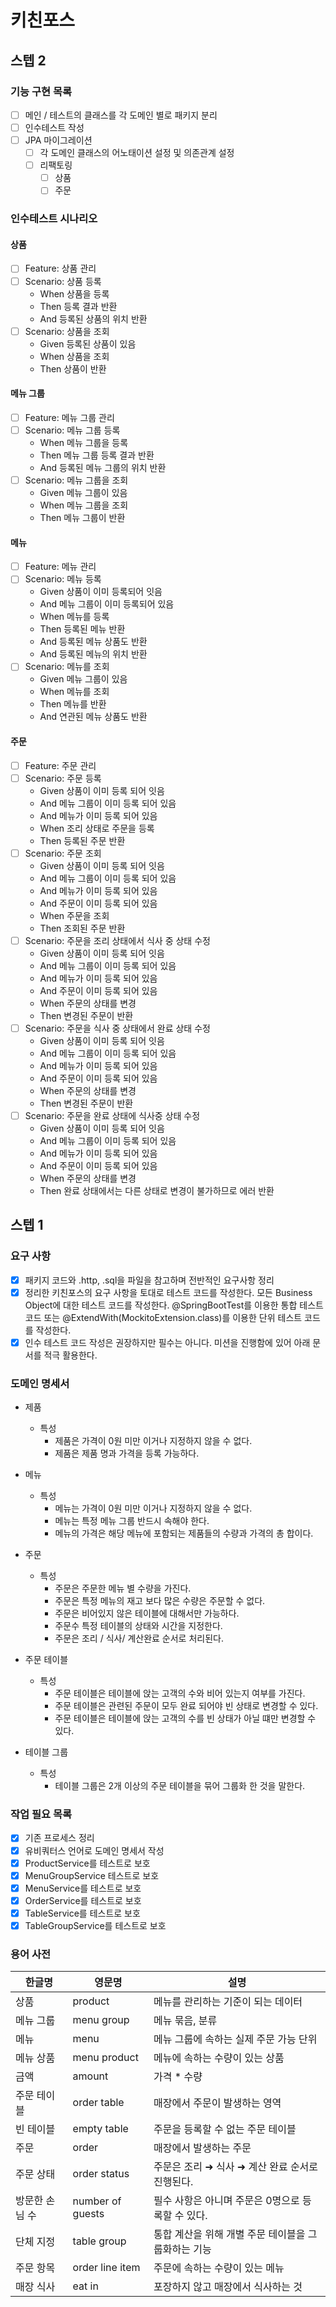 # 키친포스
## 스텝 2
### 기능 구현 목록
- [ ] 메인 / 테스트의 클래스를 각 도메인 별로 패키지 분리
- [ ] 인수테스트 작성
- [ ] JPA 마이그레이션
  - [ ] 각 도메인 클래스의 어노태이션 설정 및 의존관계 설정
  - [ ] 리팩토링
    - [ ] 상품
    - [ ] 주문
    
### 인수테스트 시나리오

#### 상품
- [ ] Feature: 상품 관리
- [ ] Scenario: 상품 등록
    - When 상품을 등록
    - Then 등록 결과 반환
    - And 등록된 상품의 위치 반환
- [ ] Scenario: 상품을 조회
    - Given 등록된 상품이 있음
    - When 상품을 조회
    - Then 상품이 반환

#### 메뉴 그룹
- [ ] Feature: 메뉴 그룹 관리
- [ ] Scenario: 메뉴 그룹 등록
    - When 메뉴 그룹을 등록
    - Then 메뉴 그룹 등록 결과 반환
    - And 등록된 메뉴 그룹의 위치 반환
- [ ] Scenario: 메뉴 그룹을 조회
    - Given 메뉴 그룹이 있음
    - When 메뉴 그룹을 조회
    - Then 메뉴 그룹이 반환

#### 메뉴
- [ ] Feature: 메뉴 관리
- [ ] Scenario: 메뉴 등록
    - Given 상품이 이미 등록되어 잇음
    - And 메뉴 그룹이 이미 등록되어 있음
    - When 메뉴를 등록
    - Then 등록된 메뉴 반환
    - And 등록된 메뉴 상품도 반환
    - And 등록된 메뉴의 위치 반환
- [ ] Scenario: 메뉴를 조회
    - Given 메뉴 그룹이 있음
    - When 메뉴를 조회
    - Then 메뉴를 반환
    - And 연관된 메뉴 상품도 반환

#### 주문
- [ ] Feature: 주문 관리
- [ ] Scenario: 주문 등록
    - Given 상품이 이미 등록 되어 잇음
    - And 메뉴 그룹이 이미 등록 되어 있음
    - And 메뉴가 이미 등록 되어 있음
    - When 조리 상태로 주문을 등록
    - Then 등록된 주문 반환
- [ ] Scenario: 주문 조회
    - Given 상품이 이미 등록 되어 잇음
    - And 메뉴 그룹이 이미 등록 되어 있음
    - And 메뉴가 이미 등록 되어 있음
    - And 주문이 이미 등록 되어 있음
    - When 주문을 조회
    - Then 조회된 주문 반환
- [ ] Scenario: 주문을 조리 상태에서 식사 중 상태 수정
    - Given 상품이 이미 등록 되어 잇음
    - And 메뉴 그룹이 이미 등록 되어 있음
    - And 메뉴가 이미 등록 되어 있음
    - And 주문이 이미 등록 되어 있음
    - When 주문의 상태를 변경
    - Then 변경된 주문이 반환
- [ ] Scenario: 주문을 식사 중 상태에서 완료 상태 수정
    - Given 상품이 이미 등록 되어 잇음
    - And 메뉴 그룹이 이미 등록 되어 있음
    - And 메뉴가 이미 등록 되어 있음
    - And 주문이 이미 등록 되어 있음
    - When 주문의 상태를 변경
    - Then 변경된 주문이 반환
- [ ] Scenario: 주문을 완료 상태에 식사중 상태 수정
    - Given 상품이 이미 등록 되어 잇음
    - And 메뉴 그룹이 이미 등록 되어 있음
    - And 메뉴가 이미 등록 되어 있음
    - And 주문이 이미 등록 되어 있음
    - When 주문의 상태를 변경
    - Then 완료 상태에서는 다른 상태로 변경이 불가하므로 에러 반환

## 스텝 1
### 요구 사항
- [x] 패키지 코드와 .http, .sql을 파일을 참고하며 전반적인 요구사항 정리
- [x] 정리한 키친포스의 요구 사항을 토대로 테스트 코드를 작성한다. 모든 Business Object에 대한 테스트 코드를 작성한다. @SpringBootTest를 이용한 통합 테스트 코드 또는 @ExtendWith(MockitoExtension.class)를 이용한 단위 테스트 코드를 작성한다.
- [x] 인수 테스트 코드 작성은 권장하지만 필수는 아니다. 미션을 진행함에 있어 아래 문서를 적극 활용한다.

### 도메인 명세서
- 제품
    - 특성
        - 제품은 가격이 0원 미만 이거나 지정하지 않을 수 없다.
        - 제품은 제품 명과 가격을 등록 가능하다.
    
- 메뉴
    - 특성
        - 메뉴는 가격이 0원 미만 이거나 지정하지 않을 수 없다.
        - 메뉴는 특정 메뉴 그룹 반드시 속해야 한다.
        - 메뉴의 가격은 해당 메뉴에 포함되는 제품들의 수량과 가격의 총 합이다.
- 주문
    - 특성
        - 주문은 주문한 메뉴 별 수량을 가진다.
        - 주문은 특정 메뉴의 재고 보다 많은 수량은 주문할 수 없다.
        - 주문은 비어있지 않은 테이블에 대해서만 가능하다.
        - 주문수 특정 테이블의 상태와 시간을 지정한다.
        - 주문은 조리 / 식사/ 계산완료 순서로 처리된다.
    
- 주문 테이블
    - 특성
        - 주문 테이블은 테이블에 앉는 고객의 수와 비어 있는지 여부를 가진다.
        - 주문 테이블은 관련된 주문이 모두 완료 되어야 빈 상태로 변경할 수 있다.
        - 주문 테이블은 테이블에 앉는 고객의 수를 빈 상태가 아닐 떄만 변경할 수 있다.

- 테이블 그룹
    - 특성
        - 테이블 그룹은 2개 이상의 주문 테이블을 묶어 그룹화 한 것을 말한다.

### 작업 필요 목록
- [x] 기존 프로세스 정리
- [x] 유비쿼터스 언어로 도메인 명세서 작성
- [x] ProductService를 테스트로 보호
- [x] MenuGroupService 테스트로 보호
- [x] MenuService를 테스트로 보호
- [x] OrderService를 테스트로 보호
- [x] TableService를 테스트로 보호
- [x] TableGroupService를 테스트로 보호

### 용어 사전

| 한글명 | 영문명 | 설명 |
| --- | --- | --- |
| 상품 | product | 메뉴를 관리하는 기준이 되는 데이터 |
| 메뉴 그룹 | menu group | 메뉴 묶음, 분류 |
| 메뉴 | menu | 메뉴 그룹에 속하는 실제 주문 가능 단위 |
| 메뉴 상품 | menu product | 메뉴에 속하는 수량이 있는 상품 |
| 금액 | amount | 가격 * 수량 |
| 주문 테이블 | order table | 매장에서 주문이 발생하는 영역 |
| 빈 테이블 | empty table | 주문을 등록할 수 없는 주문 테이블 |
| 주문 | order | 매장에서 발생하는 주문 |
| 주문 상태 | order status | 주문은 조리 ➜ 식사 ➜ 계산 완료 순서로 진행된다. |
| 방문한 손님 수 | number of guests | 필수 사항은 아니며 주문은 0명으로 등록할 수 있다. |
| 단체 지정 | table group | 통합 계산을 위해 개별 주문 테이블을 그룹화하는 기능 |
| 주문 항목 | order line item | 주문에 속하는 수량이 있는 메뉴 |
| 매장 식사 | eat in | 포장하지 않고 매장에서 식사하는 것 |
